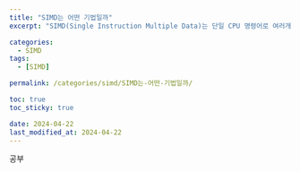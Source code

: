 ```yaml
---
title: "SIMD는 어떤 기법일까"
excerpt: "SIMD(Single Instruction Multiple Data)는 단일 CPU 명령어로 여러개의 데이터를 처리할 수 있는 기술이다."

categories:
  - SIMD
tags:
  - [SIMD]

permalink: /categories/simd/SIMD는-어떤-기법일까/

toc: true
toc_sticky: true

date: 2024-04-22
last_modified_at: 2024-04-22
---
```


공부